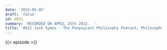 ```yaml
---
date: '2022-05-05'
draft: 'false'
id: e621
summary: 'RECORDED ON APRIL 25th 2022.  '
title: '#621 Jack Symes - The Panpsycast Philosophy Podcast; Philosophers on Consciousness'
---
```

{{< episode >}}
